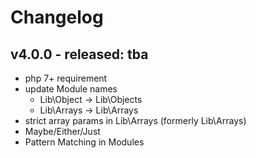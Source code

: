 # Changelog

## v4.0.0 - released: tba
- php 7+ requirement
- update Module names
  - Lib\Object -> Lib\Objects
  - Lib\Arrays -> Lib\Arrays
- strict array params in Lib\Arrays (formerly Lib\Arrays)
- Maybe/Either/Just
- Pattern Matching in Modules
